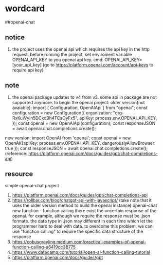 # wordcard


##openai-chat
## notice
1. the project uses the openai api which requires the api key in the http request. before running the project, set enviroment variable OPENAI_API_KEY to you openai api key. cmd: OPENAI_API_KEY=[your_api_key]
(go to https://platform.openai.com/account/api-keys to require api key)

## note
1. the openai package updates to v4 from v3. some api in package are not supported anymore. to begin the openai project:
older version(not avaiable):
import { Configuration, OpenAIApi } from "openai";
const configuration = new Configuration({
    organization: "org-RxKuWyIn5DCxd9h4TCsOyFx5",
    apiKey: process.env.OPENAI_API_KEY,
});
const openai = new OpenAIApi(configuration);
const responseJSON = await openai.chat.completions.create();

new version:
import OpenAI from 'openai';
const openai = new OpenAI({apiKey: process.env.OPENAI_API_KEY, dangerouslyAllowBrowser: true });
const responseJSON = await openai.chat.completions.create();
(reference: https://platform.openai.com/docs/guides/gpt/chat-completions-api)


## resource
simple openai-chat project
1. https://platform.openai.com/docs/guides/gpt/chat-completions-api
2. https://rollbar.com/blog/chatgpt-api-with-javascript/ (take note that it uses the older version method to build the openai instance)
openai-chat new function - function calling
there exist the uncertain response of the openai. for example, although we require the response must be .json formate. the data type in .json may different in each time which let the programmer hard to deal with data. to overcome this problem, we can use "function calling" to  require the specific data structure of the response
1. https://cobusgreyling.medium.com/practical-examples-of-openai-function-calling-a6419dc38775
2. https://www.datacamp.com/tutorial/open-ai-function-calling-tutorial
3. https://platform.openai.com/docs/guides/gpt
